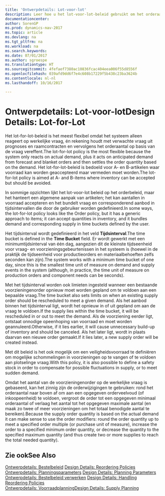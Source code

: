 ```yaml
---
title: 'Ontwerpdetails: Lot-voor-lot'
description: Leer hoe u het lot-voor-lot-beleid gebruikt om het orderaantal te vereffenen op basis van de vraag.
documentationcenter: 
author: SorenGP
ms.prod: dynamics-nav-2017
ms.topic: article
ms.devlang: na
ms.tgt_pltfrm: na
ms.workload: na
ms.search.keywords: 
ms.date: 07/01/2017
ms.author: sgroespe
ms.translationtype: HT
ms.sourcegitcommit: 4fefaef7380ac10836fcac404eea006f55d8556f
ms.openlocfilehash: 039afd9dd6f7e4c608b17229f5b438c23ba3624b
ms.contentlocale: nl-nl
ms.lasthandoff: 10/16/2017

---
```

# <a name="design-details-lot-for-lot"></a><span data-ttu-id="0f8db-103">Ontwerpdetails: Lot-voor-lot</span><span class="sxs-lookup"><span data-stu-id="0f8db-103">Design Details: Lot-for-Lot</span></span>
<span data-ttu-id="0f8db-104">Het lot-for-lot-beleid is het meest flexibel omdat het systeem alleen reageert op werkelijke vraag, én rekening houdt met verwachte vraag uit prognoses en raamcontracten en vervolgens het orderaantal op basis van de vraag vereffent.</span><span class="sxs-lookup"><span data-stu-id="0f8db-104">The lot-for-lot policy is the most flexible because the system only reacts on actual demand, plus it acts on anticipated demand from forecast and blanket orders and then settles the order quantity based on the demand.</span></span> <span data-ttu-id="0f8db-105">Het lot-for-lot-beleid is bedoeld voor A- en B-artikelen waar voorraad kan worden geaccepteerd maar vermeden moet worden.</span><span class="sxs-lookup"><span data-stu-id="0f8db-105">The lot-for-lot policy is aimed at A- and B-items where inventory can be accepted but should be avoided.</span></span>  
  
<span data-ttu-id="0f8db-106">In sommige opzichten lijkt het lot-voor-lot beleid op het orderbeleid, maar het hanteert een algemene aanpak van artikelen; het kan aantallen in voorraad accepteren en het bundelt vraag en corresponderend aanbod in tijdsintervallen die door de gebruiker worden gedefinieerd.</span><span class="sxs-lookup"><span data-stu-id="0f8db-106">In some ways, the lot-for-lot policy looks like the Order policy, but it has a generic approach to items; it can accept quantities in inventory, and it bundles demand and corresponding supply in time buckets defined by the user.</span></span>  
  
<span data-ttu-id="0f8db-107">Het tijdsinterval wordt gedefinieerd in het veld **Tijdsinterval**.</span><span class="sxs-lookup"><span data-stu-id="0f8db-107">The time bucket is defined in the **Time Bucket** field.</span></span> <span data-ttu-id="0f8db-108">Er wordt gewerkt met een minimumtijdsinterval van één dag, aangezien dit de kleinste tijdseenheid voor vraag- en voorzieningsgebeurtenissen in het systeem is (hoewel in de praktijk de tijdseenheid voor productieorders en materiaalbehoeften zelfs seconden kan zijn).</span><span class="sxs-lookup"><span data-stu-id="0f8db-108">The system works with a minimum time bucket of one day, since this is the smallest time unit of measure on demand and supply events in the system (although, in practice, the time unit of measure on production orders and component needs can be seconds).</span></span>  
  
<span data-ttu-id="0f8db-109">Met het tijdsinterval worden ook limieten ingesteld wanneer een bestaande voorzieningenorder opnieuw moet worden gepland om te voldoen aan een bepaalde vraag.</span><span class="sxs-lookup"><span data-stu-id="0f8db-109">The time bucket also sets limits on when an existing supply order should be rescheduled to meet a given demand.</span></span> <span data-ttu-id="0f8db-110">Als het aanbod binnen het tijdsinterval ligt, wordt het opnieuw in of uit gepland om aan de vraag te voldoen.</span><span class="sxs-lookup"><span data-stu-id="0f8db-110">If the supply lies within the time bucket, it will be rescheduled in or out to meet the demand.</span></span> <span data-ttu-id="0f8db-111">Als de voorziening eerder ligt, ontstaat onnodige opeenhoping van voorraad en moet worden geannuleerd.</span><span class="sxs-lookup"><span data-stu-id="0f8db-111">Otherwise, if it lies earlier, it will cause unnecessary build-up of inventory and should be canceled.</span></span> <span data-ttu-id="0f8db-112">Als het later ligt, wordt in plaats daarvan een nieuwe order gemaakt.</span><span class="sxs-lookup"><span data-stu-id="0f8db-112">If it lies later, a new supply order will be created instead.</span></span>  
  
<span data-ttu-id="0f8db-113">Met dit beleid is het ook mogelijk om een veiligheidsvoorraad te definiëren om mogelijke schommelingen in voorzieningen op te vangen of te voldoen aan plotselinge vraag.</span><span class="sxs-lookup"><span data-stu-id="0f8db-113">With this policy, it is also possible to define a safety stock in order to compensate for possible fluctuations in supply, or to meet sudden demand.</span></span>  
  
<span data-ttu-id="0f8db-114">Omdat het aantal van de voorzieningenorder op de werkelijke vraag is gebaseerd, kan het zinnig zijn de orderwijzigingen te gebruiken: rond het orderaantal naar boven af om aan een opgegeven orderveelvoud (of inkoopeenheid) te voldoen, vergroot de order tot een opgegeven minimaal orderaantal of verlaag het aantal tot het opgegeven maximale aantal (en maak zo twee of meer voorzieningen om het totaal benodigde aantal te bereiken).</span><span class="sxs-lookup"><span data-stu-id="0f8db-114">Because the supply order quantity is based on the actual demand it can make sense to use the order modifiers: round the order quantity up to meet a specified order multiple (or purchase unit of measure), increase the order to a specified minimum order quantity, or decrease the quantity to the specified maximum quantity (and thus create two or more supplies to reach the total needed quantity).</span></span>  
  
## <a name="see-also"></a><span data-ttu-id="0f8db-115">Zie ook</span><span class="sxs-lookup"><span data-stu-id="0f8db-115">See Also</span></span>  
<span data-ttu-id="0f8db-116">[Ontwerpdetails: Bestelbeleid](design-details-reordering-policies.md) </span><span class="sxs-lookup"><span data-stu-id="0f8db-116">[Design Details: Reordering Policies](design-details-reordering-policies.md) </span></span>  
<span data-ttu-id="0f8db-117">[Ontwerpdetails: Planningsparameters](design-details-planning-parameters.md) </span><span class="sxs-lookup"><span data-stu-id="0f8db-117">[Design Details: Planning Parameters](design-details-planning-parameters.md) </span></span>  
<span data-ttu-id="0f8db-118">[Ontwerpdetails: Bestelbeleid verwerken](design-details-handling-reordering-policies.md) </span><span class="sxs-lookup"><span data-stu-id="0f8db-118">[Design Details: Handling Reordering Policies](design-details-handling-reordering-policies.md) </span></span>  
[<span data-ttu-id="0f8db-119">Ontwerpdetails: Voorraadplanning</span><span class="sxs-lookup"><span data-stu-id="0f8db-119">Design Details: Supply Planning</span></span>](design-details-supply-planning.md)
